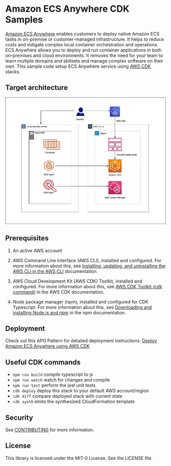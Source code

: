 # Amazon ECS Anywhere CDK Samples

[Amazon ECS Anywhere](https://aws.amazon.com/ecs/anywhere/) enables customers to deploy native Amazon ECS tasks in on-premise or customer-managed infrastructure. It helps to reduce costs and mitigate complex local container orchestration and operations. ECS Anywhere allows you to deploy and run container applications in both on-premises and cloud environments. It removes the need for your team to learn multiple domains and skillsets and manage complex software on their own. This sample  code setup ECS Anywhere service using [AWS CDK](https://aws.amazon.com/cdk/) stacks.


## Target architecture 
![ECS-A](./images/ecs-anywhere.jpg)

## Prerequisites 

1. An active AWS account

2. AWS Command Line Interface (AWS CLI), installed and configured. For more information about this, see [Installing, updating, and uninstalling the AWS CLI in the AWS CLI](https://apg-library.amazonaws.com/content-viewer/author/3ed63c00-40e7-4831-bb9d-63049c3490aa#:~:text=Installing%2C%20updating%2C%20and%20uninstalling%20the%20AWS%20CLI%C2%A0in%20the%20AWS%20CLI) documentation. 

3. AWS Cloud Development Kit (AWS CDK) Toolkit, installed and configured. For more information about this, see [AWS CDK Toolkit (cdk command)](https://docs.aws.amazon.com/cdk/latest/guide/cli.html) in the AWS CDK documentation.

4. Node package manager (npm), installed and configured for CDK Typescript. For more information about this, see [Downloading and installing Node.js and npm](https://docs.npmjs.com/downloading-and-installing-node-js-and-npm) in the npm documentation.

## Deployment

Check out this APG Pattern for detailed deployment instructions: [Deploy Amazon ECS Anywhere using AWS CDK](https://apg-library.amazonaws.com/content-viewer/author/3ed63c00-40e7-4831-bb9d-63049c3490aa)

## Useful CDK commands

 * `npm run build`   compile typescript to js
 * `npm run watch`   watch for changes and compile
 * `npm run test`    perform the jest unit tests
 * `cdk deploy`      deploy this stack to your default AWS account/region
 * `cdk diff`        compare deployed stack with current state
 * `cdk synth`       emits the synthesized CloudFormation template
    
## Security

See [CONTRIBUTING](CONTRIBUTING.md#security-issue-notifications) for more information.

## License

This library is licensed under the MIT-0 License. See the LICENSE file.

